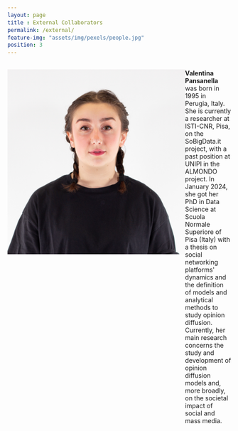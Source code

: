 ```yaml
--- 
layout: page
title : External Collaborators
permalink: /external/
feature-img: "assets/img/pexels/people.jpg"
position: 3
---
```


<div style="display: flex; align-items: flex-start; margin-bottom: 20px;margin-top: 30px;">
    <img src="/assets/img/consortium/Pansanella-img.png" alt="Valentina Pansanella" style="width: 400px; height: auto;">
    <div>
        <a style="font-weight: bold; text-decoration: black">Valentina Pansanella</a> was born in 1995 in Perugia, Italy. She is currently a researcher at ISTI-CNR, Pisa, on the SoBigData.it project, with a past position at UNIPI in the ALMONDO project. In January 2024, she got her PhD in Data Science at Scuola Normale Superiore of Pisa (Italy) with a thesis on social networking platforms' dynamics and the definition of models and analytical methods to study opinion diffusion. Currently, her main research concerns the study and development of opinion diffusion models and, more broadly, on the societal impact of social and mass media.
    </div>
</div>
